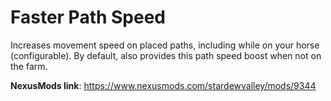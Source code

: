 # Faster Path Speed
Increases movement speed on placed paths, including while on your horse (configurable). By default, also provides this path speed boost when not on the farm.

**NexusMods link**: https://www.nexusmods.com/stardewvalley/mods/9344
